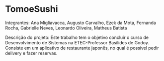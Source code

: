# TomoeSushi
<p>Integrantes: Ana Migliavacca, Augusto Carvalho, Ezek da Mota, Fernanda Rocha, Gabrielle Neves, Leonardo Oliveira, Matheus Batista

Descrição do projeto: Este trabalho tem o objetivo concluir o curso de Desenvolvimento de Sistemas na ETEC-Professor Basilides de Godoy. Consiste em um aplicativo de restaurante japonês, no qual é possível pedir delivery e fazer reservas.</p>
